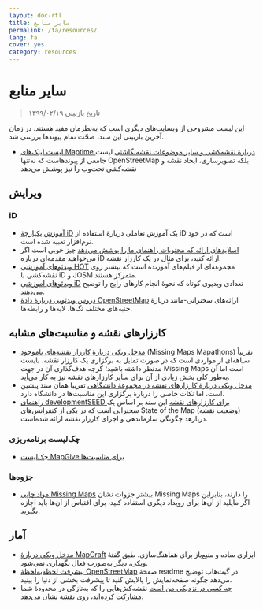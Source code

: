 ```yaml
---
layout: doc-rtl
title: سایر منابع
permalink: /fa/resources/
lang: fa
cover: yes
category: resources
---
```


# سایر منابع

> تاریخ بازبینی ۱۳۹۹/۰۲/۱۹

این لیست مشروحی از وبسایت‌های دیگری است که به‌نظرمان مفید هستند. در زمان آخرین بازبینی این سند، صحّت تمام پیوندها بررسی شد.

  * [لیست لینک‌های Maptime دربارهٔ نقشه‌کشی و سایر موضوعات نقشه‌نگاشتی](http://maptime.io/lessons-resources/) لیست جامعی از پیوندهاست که نه‌تنها OpenStreetMap بلکه تصویرسازی، ایجاد نقشه و نقشه‌کشی تحت‌وب را نیز پوشش می‌دهد


## ویرایش

### iD

  * [آموزش یکپارچهٔ iD](http://www.openstreetmap.org/edit?editor=id#walkthrough=true) یک آموزش تعاملی دربارهٔ استفاده از iD است که در خود نرم‌افزار تعبیه شده است.
  * [اسلایدهای ارائه که محتویات راهنمای ما را پوشش می‌دهد](/files/iD-editor-training.pptx) چیز خوبی است اگر می‌خواهید مقدمه‌ای درباره iD ارائه کنید، برای مثال در یک کارزار نقشه.
  * [ویدئوهای آموزشی HOT](https://www.youtube.com/playlist?list=PLb9506_-6FMHULD9iDUAh-4qpxKdVspnD) مجموعه‌ای از فیلم‌های آموزنده است که بیشتر روی نقشه‌کشی با iD و JOSM متمرکز هستند.
  * [ویدئوهای آموزشی iD](https://www.sjtdelfs.de/wordpress/?page_id=84) تعدادی ویدیوی کوتاه که نحوهٔ انجام کارهای رایج را توضیح می‌دهند.
  * [دروس ویدئویی دربارهٔ دادهٔ OpenStreetMap](https://www.youtube.com/playlist?list=PLqC3rFN6pDezPK0NifkGCSMop3vcXQEEU) ارائه‌های سخنرانی-مانند دربارهٔ جنبه‌های مختلف تگ‌ها، لایه‌ها و رابطه‌ها.

## کارزارهای نقشه و مناسبت‌های مشابه

  * [مدخل ویکی دربارهٔ کارزار نقشه‌های ناموجود](http://wiki.openstreetmap.org/wiki/Missing_Maps_mapathons) (Missing Maps Mapathons) تقریباً سیاهه‌ای از مواردی است که در صورت تمایل به برگزاری یک کارزار نقشه، بایست مدنظر داشته باشید؛ گرچه هدف‌گذاری آن در جهت Missing Maps است اما آن به‌طور کلی بخش زیادی از آن برای سایر کارزارهای نقشه نیز به کار می‌آید.
  * [مدخل ویکی دربارهٔ کارزارهای نقشه در مجموعهٔ دانشگاهی](http://wiki.openstreetmap.org/wiki/Missing_Maps_mapathons:_for_students_and_universities) تقریبا همان سند پیشین است، اما نکات خاصی را دربارهٔ برگزاری این مناسبت‌ها در دانشگاه دارد.
  * [راهنمای developmentSEED برای کارزارهای نقشه](https://developmentseed.org/blog/2015/06/07/organizing-mapathons/) این سند بر اساس یک سخنرانی است که در یکی از کنفرانس‌های State of the Map (وضعیت نقشه) دربارهد چگونگی سازماندهی و اجرای کارزار نقشه ارائه شده‌است.

### چک‌لیست برنامه‌ریزی

  * [چک‌لیست MapGive برای مناسبت‌ها](https://mapgive.state.gov/box/#resources&event-checklist)

### جزوه‌ها 

  * [مواد چاپی Missing Maps](https://drive.google.com/drive/folders/0BwOZ7Miy-DQdZFBGYXJ2QWljLWM) بیشتر جزوات نشان Missing Maps را دارند، بنابراین اگر مایلید از آن‌ها برای رویداد دیگری استفاده کنید، برای اقتباس از آن‌ها باید اجازه بگیرید.

## آمار

  * [مدخل ویکی دربارهٔ MapCraft](https://wiki.openstreetmap.org/wiki/MapCraft) ابزاری ساده و منبع‌باز برای هماهنگ‌سازی. طبق گفتهٔ ویکی، دیگر به‌صورت فعال نگهداری نمی‌شود. 
  * [پیشرفت لحظه‌به‌لحظهٔ OpenStreetMap](https://github.com/osmlab/show-me-the-way) صفحهٔ readme در گیت‌هاب توضیح می‌دهد چگونه صفحه‌نمایش را پالایش کنید تا پیشرفت بخشی از دنیا را بینید.
  * [چه کسی در نزدیکی من است](http://resultmaps.neis-one.org/oooc) نقشه‌کش‌هایی را که به‌تازگی در محدودهٔ شما مشارکت کرده‌اند، روی نقشه نشان می‌دهد.